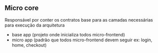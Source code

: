 ## Micro core
Responsável por conter os contratos base para as camadas necessárias para execução da arquitetura
 - base app (projeto onde inicializa todos micro-frontend)
 - micro app (padrão que todos micro-frontend devem seguir ex: login, home, checkout)

